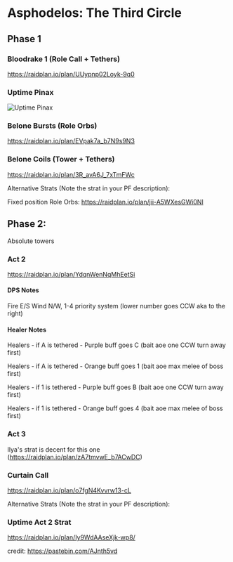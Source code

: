 # Asphodelos: The Third Circle

## Phase 1
 
### Bloodrake 1 (Role Call + Tethers)
https://raidplan.io/plan/UUypnp02Loyk-9q0
### Uptime Pinax
![Uptime Pinax](https://i.imgur.com/5M1fNax.png)
### Belone Bursts (Role Orbs)
https://raidplan.io/plan/EVpak7a_b7N9s9N3
### Belone Coils (Tower + Tethers)
https://raidplan.io/plan/3R_avA6J_7xTmFWc
 
Alternative Strats (Note the strat in your PF description):
 
Fixed position Role Orbs: https://raidplan.io/plan/jii-A5WXesGWi0Nl
 
## Phase 2:
Absolute towers
 
### Act 2
https://raidplan.io/plan/YdqnWenNqMhEetSi

#### DPS Notes
Fire E/S Wind N/W, 1-4 priority system (lower number goes CCW aka to the right)
#### Healer Notes
Healers - if A is tethered - Purple buff goes C (bait aoe one CCW turn away first)

Healers - if A is tethered - Orange buff goes 1 (bait aoe max melee of boss first)

Healers - if 1 is tethered - Purple buff goes B (bait aoe one CCW turn away first)

Healers - if 1 is tethered - Orange buff goes 4 (bait aoe max melee of boss first)
### Act 3
Ilya's strat is decent for this one (https://raidplan.io/plan/zA7tmvwE_b7ACwDC)
### Curtain Call
https://raidplan.io/plan/o7fgN4Kvvrw13-cL
 
Alternative Strats (Note the strat in your PF description):
 
### Uptime Act 2 Strat
https://raidplan.io/plan/Iy9WdAAseXjk-wp8/


credit: https://pastebin.com/AJnth5vd
